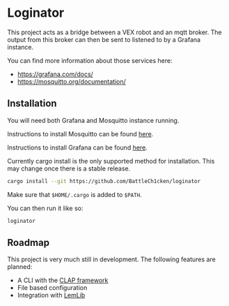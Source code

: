 # Loginator

This project acts as a bridge between a VEX robot and an mqtt broker. The output from this broker can then be sent to listened to by a Grafana instance. 

You can find more information about those services here:
- https://grafana.com/docs/
- https://mosquitto.org/documentation/

## Installation

You will need both Grafana and Mosquitto instance running.

Instructions to install Mosquitto can be found [here](https://mosquitto.org/download/).

Instructions to install Grafana can be found [here](https://grafana.com/grafana/download).

Currently cargo install is the only supported method for installation. This may change once there is a stable release.

```sh
cargo install --git https://github.com/BattleCh1cken/loginator
```
Make sure that `$HOME/.cargo` is added to `$PATH`.

You can then run it like so:

```sh
loginator
```

## Roadmap
This project is very much still in development. The following features are planned:
- A CLI with the [CLAP framework](https://github.com/clap-rs/clap)
- File based configuration
- Integration with [LemLib](https://github.com/LemLib/LemLib)
